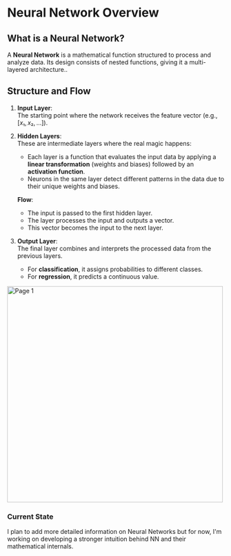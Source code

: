 # Neural Network Overview

## What is a Neural Network?  
A **Neural Network** is a mathematical function structured to process and analyze data. Its design consists of nested functions, 
giving it a multi-layered architecture..

## Structure and Flow

1. **Input Layer**:  
   The starting point where the network receives the feature vector (e.g., $`[x₁, x₂, ...]`$).  

2. **Hidden Layers**:  
   These are intermediate layers where the real magic happens:  
   - Each layer is a function that evaluates the input data by applying a **linear transformation** (weights and biases) followed by an **activation function**.  
   - Neurons in the same layer detect different patterns in the data due to their unique weights and biases.  

   **Flow**:  
   - The input is passed to the first hidden layer.  
   - The layer processes the input and outputs a vector.  
   - This vector becomes the input to the next layer.  

3. **Output Layer**:  
   The final layer combines and interprets the processed data from the previous layers.  
   - For **classification**, it assigns probabilities to different classes.  
   - For **regression**, it predicts a continuous value.

<img width="500" alt="Page 1" src="https://github.com/user-attachments/assets/498c72da-5943-4409-b60e-91d9ca2cbfc9">

### Current State
I plan to add more detailed information on Neural Networks but for now, I'm working on developing a stronger intuition behind NN
and their mathematical internals.
